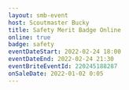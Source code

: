 ```yaml
---
layout: smb-event
host: Scoutmaster Bucky
title: Safety Merit Badge Online
online: true
badge: safety
eventDateStart: 2022-02-24 18:00
eventDateEnd: 2022-02-24 21:30
eventBriteEventId: 220245188287
onSaleDate: 2022-01-02 0:05
---
```

